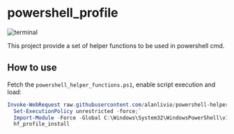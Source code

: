 # powershell_profile

![terminal](https://upload.wikimedia.org/wikipedia/commons/a/af/PowerShell_Core_6.0_icon.png)

This project provide a set of helper functions to be used in powershell cmd.

## How to use

Fetch the  `powershell_helper_functions.ps1`, enable script execution and load:

```powershell
Invoke-WebRequest raw.githubusercontent.com/alanlivio/powershell-helper-functions/master/powershell_helper_functions.ps1 -OutFile C:\Windows\System32\WindowsPowerShell\v1.0\powershell_helper_functions.ps1;`
  Set-ExecutionPolicy unrestricted -force;`
  Import-Module -Force -Global C:\Windows\System32\WindowsPowerShell\v1.0\powershell_helper_functions.ps1;`
  hf_profile_install
```
